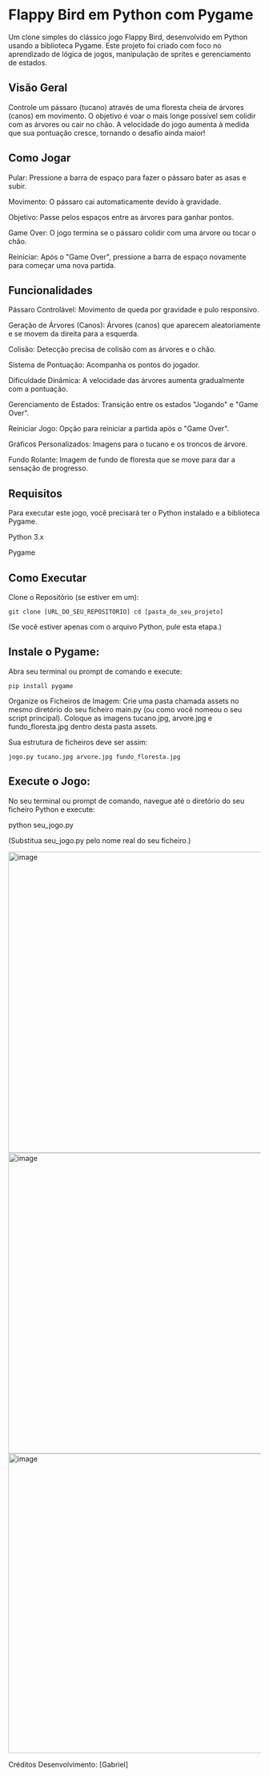 # Flappy Bird em Python com Pygame 
Um clone simples do clássico jogo Flappy Bird, desenvolvido em Python usando a biblioteca Pygame. Este projeto foi criado com foco no aprendizado de lógica de jogos, manipulação de sprites e gerenciamento de estados.

## Visão Geral 
Controle um pássaro (tucano) através de uma floresta cheia de árvores (canos) em movimento. O objetivo é voar o mais longe possível sem colidir com as árvores ou cair no chão. A velocidade do jogo aumenta à medida que sua pontuação cresce, tornando o desafio ainda maior!

## Como Jogar 
Pular: Pressione a barra de espaço para fazer o pássaro bater as asas e subir.

Movimento: O pássaro cai automaticamente devido à gravidade.

Objetivo: Passe pelos espaços entre as árvores para ganhar pontos.

Game Over: O jogo termina se o pássaro colidir com uma árvore ou tocar o chão.

Reiniciar: Após o "Game Over", pressione a barra de espaço novamente para começar uma nova partida.

## Funcionalidades
Pássaro Controlável: Movimento de queda por gravidade e pulo responsivo.

Geração de Árvores (Canos): Árvores (canos) que aparecem aleatoriamente e se movem da direita para a esquerda.

Colisão: Detecção precisa de colisão com as árvores e o chão.

Sistema de Pontuação: Acompanha os pontos do jogador.

Dificuldade Dinâmica: A velocidade das árvores aumenta gradualmente com a pontuação.

Gerenciamento de Estados: Transição entre os estados "Jogando" e "Game Over".

Reiniciar Jogo: Opção para reiniciar a partida após o "Game Over".

Gráficos Personalizados: Imagens para o tucano e os troncos de árvore.

Fundo Rolante: Imagem de fundo de floresta que se move para dar a sensação de progresso.

## Requisitos
Para executar este jogo, você precisará ter o Python instalado e a biblioteca Pygame.

Python 3.x

Pygame

## Como Executar
Clone o Repositório (se estiver em um):

`
git clone [URL_DO_SEU_REPOSITORIO]
cd [pasta_do_seu_projeto]
`

(Se você estiver apenas com o arquivo Python, pule esta etapa.)

## Instale o Pygame:
Abra seu terminal ou prompt de comando e execute:

`
pip install pygame
`

Organize os Ficheiros de Imagem:
Crie uma pasta chamada assets no mesmo diretório do seu ficheiro main.py (ou como você nomeou o seu script principal). Coloque as imagens tucano.jpg, arvore.jpg e fundo_floresta.jpg dentro desta pasta assets.

Sua estrutura de ficheiros deve ser assim:

`
jogo.py
    tucano.jpg
    arvore.jpg
    fundo_floresta.jpg
`

## Execute o Jogo:
No seu terminal ou prompt de comando, navegue até o diretório do seu ficheiro Python e execute:

python seu_jogo.py

(Substitua seu_jogo.py pelo nome real do seu ficheiro.)

<img width="800" height="600" alt="image" src="https://github.com/user-attachments/assets/bc2ebd36-f964-47bd-a7a9-d5d79b8ffd85" />
<img width="801" height="599" alt="image" src="https://github.com/user-attachments/assets/bbdcbfaa-7071-4bce-9efa-7d68564a0823" />
<img width="789" height="597" alt="image" src="https://github.com/user-attachments/assets/fb9165e5-f00f-460d-bf78-468ddf9a10f9" />



Créditos
Desenvolvimento: [Gabriel]
